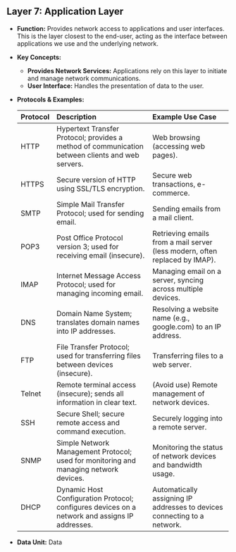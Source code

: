 ## Layer 7: Application Layer

- **Function:** Provides network access to applications and user interfaces. This is the layer closest to the end-user, acting as the interface between applications we use and the underlying network.

- **Key Concepts:**

  - **Provides Network Services:** Applications rely on this layer to initiate and manage network communications.
  - **User Interface:** Handles the presentation of data to the user.

- **Protocols & Examples:**

  | Protocol | Description                                                                                      | Example Use Case                                                            |
  | :------- | :----------------------------------------------------------------------------------------------- | :-------------------------------------------------------------------------- |
  | HTTP     | Hypertext Transfer Protocol; provides a method of communication between clients and web servers. | Web browsing (accessing web pages).                                         |
  | HTTPS    | Secure version of HTTP using SSL/TLS encryption.                                                 | Secure web transactions, e-commerce.                                        |
  | SMTP     | Simple Mail Transfer Protocol; used for sending email.                                           | Sending emails from a mail client.                                          |
  | POP3     | Post Office Protocol version 3; used for receiving email (insecure).                             | Retrieving emails from a mail server (less modern, often replaced by IMAP). |
  | IMAP     | Internet Message Access Protocol; used for managing incoming email.                              | Managing email on a server, syncing across multiple devices.                |
  | DNS      | Domain Name System; translates domain names into IP addresses.                                   | Resolving a website name (e.g., google.com) to an IP address.               |
  | FTP      | File Transfer Protocol; used for transferring files between devices (insecure).                  | Transferring files to a web server.                                         |
  | Telnet   | Remote terminal access (insecure); sends all information in clear text.                          | (Avoid use) Remote management of network devices.                           |
  | SSH      | Secure Shell; secure remote access and command execution.                                        | Securely logging into a remote server.                                      |
  | SNMP     | Simple Network Management Protocol; used for monitoring and managing network devices.            | Monitoring the status of network devices and bandwidth usage.               |
  | DHCP     | Dynamic Host Configuration Protocol; configures devices on a network and assigns IP addresses.   | Automatically assigning IP addresses to devices connecting to a network.    |

- **Data Unit:** Data
